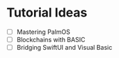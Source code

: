 # Tutorial Ideas

- [ ] Mastering PalmOS
- [ ] Blockchains with BASIC
- [ ] Bridging SwiftUI and Visual Basic
